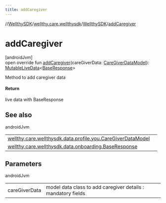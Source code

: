 ```yaml
---
title: addCaregiver
---
```

//[WellthySDK](../../../index.html)/[wellthy.care.wellthysdk](../index.html)/[WellthySDK](index.html)/[addCaregiver](add-caregiver.html)



# addCaregiver



[androidJvm]\
open override fun [addCaregiver](add-caregiver.html)(careGiverData: [CareGiverDataModel](../../wellthy.care.wellthysdk.data.profile.you/-care-giver-data-model/index.html)): [MutableLiveData](https://developer.android.com/reference/kotlin/androidx/lifecycle/MutableLiveData.html)&lt;[BaseResponse](../../wellthy.care.wellthysdk.data.onboarding/-base-response/index.html)&gt;



Method to add caregiver data



#### Return



live data with BaseResponse



## See also


androidJvm

| | |
|---|---|
| [wellthy.care.wellthysdk.data.profile.you.CareGiverDataModel](../../wellthy.care.wellthysdk.data.profile.you/-care-giver-data-model/index.html) |  |
| [wellthy.care.wellthysdk.data.onboarding.BaseResponse](../../wellthy.care.wellthysdk.data.onboarding/-base-response/index.html) |  |



## Parameters


androidJvm

| | |
|---|---|
| careGiverData | model data class to add caregiver details : mandatory fields |




